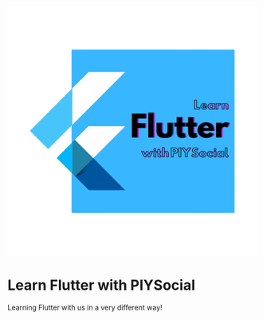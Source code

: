 ![Learn Flutter](https://github.com/PIYSocial-India/LearnFlutterwithPIYSocial/blob/master/_images/Icons/LearnFlutter_1080_transparent.png)

# Learn Flutter with PIYSocial
Learning Flutter with us in a very different way!
